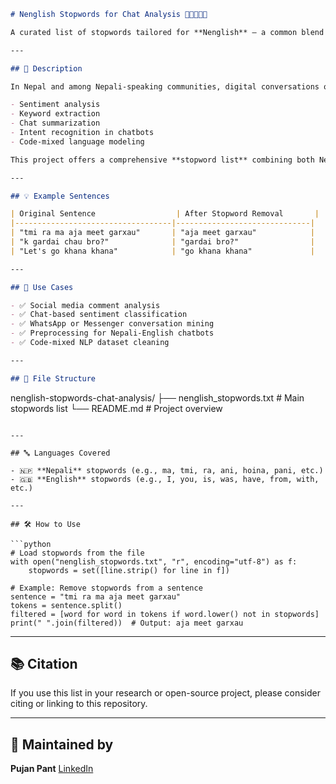 ```markdown
# Nenglish Stopwords for Chat Analysis 🚀🇳🇵🇬🇧

A curated list of stopwords tailored for **Nenglish** — a common blend of Nepali and English used in everyday digital communication. This list is designed to assist researchers and developers in **preprocessing informal chat data** from platforms like **WhatsApp**, **Facebook Messenger**, **Viber**, and **Telegram**.

---

## 📌 Description

In Nepal and among Nepali-speaking communities, digital conversations often contain a **mix of Nepali and English words**, also known as **Nenglish**. These conversations follow an informal structure and are filled with semantically weak words (stopwords) that add noise to natural language processing (NLP) tasks like:

- Sentiment analysis  
- Keyword extraction  
- Chat summarization  
- Intent recognition in chatbots  
- Code-mixed language modeling

This project offers a comprehensive **stopword list** combining both Nepali and English terms commonly used in informal chats. It's ideal for preprocessing **code-mixed text data** for research or production NLP applications.

---

## 💡 Example Sentences

| Original Sentence                  | After Stopword Removal       |
|-----------------------------------|------------------------------|
| "tmi ra ma aja meet garxau"       | "aja meet garxau"            |
| "k gardai chau bro?"              | "gardai bro?"                |
| "Let's go khana khana"            | "go khana khana"             |

---

## 🧰 Use Cases

- ✅ Social media comment analysis  
- ✅ Chat-based sentiment classification  
- ✅ WhatsApp or Messenger conversation mining  
- ✅ Preprocessing for Nepali-English chatbots  
- ✅ Code-mixed NLP dataset cleaning

---

## 📁 File Structure

```

nenglish-stopwords-chat-analysis/
├── nenglish\_stopwords.txt    # Main stopwords list
└── README.md                 # Project overview

````

---

## 🔤 Languages Covered

- 🇳🇵 **Nepali** stopwords (e.g., ma, tmi, ra, ani, hoina, pani, etc.)
- 🇬🇧 **English** stopwords (e.g., I, you, is, was, have, from, with, etc.)

---

## 🛠️ How to Use

```python
# Load stopwords from the file
with open("nenglish_stopwords.txt", "r", encoding="utf-8") as f:
    stopwords = set([line.strip() for line in f])

# Example: Remove stopwords from a sentence
sentence = "tmi ra ma aja meet garxau"
tokens = sentence.split()
filtered = [word for word in tokens if word.lower() not in stopwords]
print(" ".join(filtered))  # Output: aja meet garxau
````

---

## 📚 Citation

If you use this list in your research or open-source project, please consider citing or linking to this repository.

---

## 🙌 Maintained by

**Pujan Pant**
[LinkedIn](https://linkedin.com/in/pujanpant)

